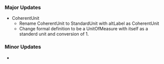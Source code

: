 ### Major Updates
- CoherentUnit
  - Rename CoherentUnit to StandardUnit with altLabel as CoherentUnit
  - Change formal definition to be a UnitOfMeasure with itself as a standerd unit and conversion of 1.


### Minor Updates

-  